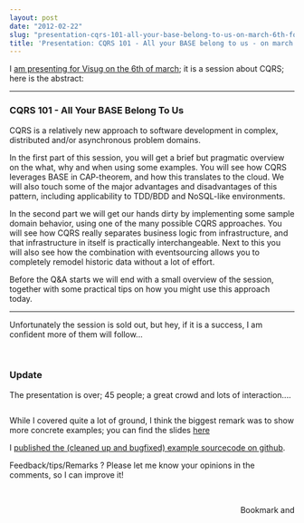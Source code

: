 ```yaml
---
layout: post
date: "2012-02-22"
slug: "presentation-cqrs-101-all-your-base-belong-to-us-on-march-6th-for-visug.be"
title: 'Presentation: CQRS 101 - All your BASE belong to us - on march 6th for visug.be'
---
```


<p>I <a href="https://www.visug.be/Eventdetails/tabid/95/EventId/54/Default" target="_blank">am presenting for Visug on the 6th of march</a>; it is a session about CQRS; here is the abstract:</p>
<hr />
<h3>CQRS 101 - All Your BASE Belong To Us</h3>
<p>CQRS is a relatively new approach to software development in complex, distributed and/or asynchronous problem domains.</p>
<p>In the first part of this session, you will get a brief but pragmatic overview on the what, why and when using some examples. You will see how CQRS leverages BASE in CAP-theorem, and how this translates to the cloud. We will also touch some of the major advantages and disadvantages of this pattern, including applicability to TDD/BDD and NoSQL-like environments.</p>
<p>In the second part we will get our hands dirty by implementing some sample domain behavior, using one of the many possible CQRS approaches. You will see how CQRS really separates business logic from infrastructure, and that infrastructure in itself is practically interchangeable. Next to this you will also see how the combination with eventsourcing allows you to completely remodel historic data without a lot of effort.</p>
<p>Before the Q&amp;A starts we will end with a small overview of the session, together with some practical tips on how you might use this approach today.</p>
<hr />
<p>Unfortunately the session is sold out, but hey, if it is a success, I am confident more of them will follow...</p>
<p>&nbsp;</p>
<h3>Update</h3>
<p>The presentation is over; 45 people; a great crowd and lots of interaction....</p>
<p><img src="https://www.corebvba.be/blog/image.axd?picture=2012%2f3%2fvisug.jpg" alt="" /></p>
<p>While I covered quite a lot of ground, I think the biggest remark was to show more concrete examples; you can find the slides <a href="https://docs.google.com/presentation/pub?id=157NwGxUZY_PKW0H_R_jjA3zLZkYiheuQfyh60IU0PrE&amp;start=false&amp;loop=false&amp;delayms=3000" target="_blank">here</a></p>
<p>I <a href="https://github.com/ToJans/CQRS-101-code" target="_blank">published the (cleaned up and bugfixed) example sourcecode on github</a>.</p>
<p>Feedback/tips/Remarks ? Please let me know your opinions in the comments, so I can improve it!</p>
<p>&nbsp;</p><div style="text-align:right"><a class="addthis_button" href="https://www.addthis.com/bookmark.php?v=250&amp;pub=xa-4aec37702e3161d4"><img src="https://s7.addthis.com/static/btn/v2/lg-share-en.gif" width="125" height="16" alt="Bookmark and Share" style="border:0"/></a><script type="text/javascript" src="https://s7.addthis.com/js/250/addthis_widget.js#pub=xa-4aec37702e3161d4"></script></div>
